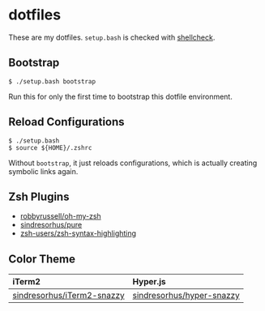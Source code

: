 dotfiles
=============

These are my dotfiles.
`setup.bash` is checked with [shellcheck](https://github.com/koalaman/shellcheck).

Bootstrap
--------------

    $ ./setup.bash bootstrap

Run this for only the first time to bootstrap this dotfile environment.

Reload Configurations
----------------------

    $ ./setup.bash
    $ source ${HOME}/.zshrc

Without `bootstrap`, it just reloads configurations, which is actually creating symbolic links again.

Zsh Plugins
--------------

- [robbyrussell/oh-my-zsh](https://github.com/robbyrussell/oh-my-zsh)
- [sindresorhus/pure](https://github.com/sindresorhus/pure)
- [zsh-users/zsh-syntax-highlighting](https://github.com/zsh-users/zsh-syntax-highlighting)

Color Theme
--------------

| iTerm2 | Hyper.js |
| :------------- | :------------- |
| [sindresorhus/iTerm2-snazzy](https://github.com/sindresorhus/iterm2-snazzy) | [sindresorhus/hyper-snazzy](https://github.com/sindresorhus/hyper-snazzy) |
